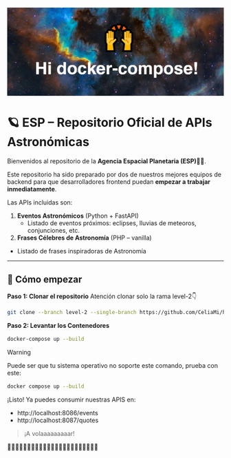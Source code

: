 <kbd><img src="./assests/hi-docker-compose.png" ></kbd>
# 🪐 ESP – Repositorio Oficial de APIs Astronómicas 

Bienvenidos al repositorio  de la **Agencia Espacial Planetaria (ESP)👨‍🚀**.  

Este repositorio ha sido preparado por dos de nuestros mejores equipos de backend para que desarrolladores frontend puedan **empezar a trabajar inmediatamente**.

Las APIs incluidas son:

1. **Eventos Astronómicos** (Python + FastAPI)  
   - Listado de eventos próximos: eclipses, lluvias de meteoros, conjunciones, etc.  
2. **Frases Célebres de Astronomía** (PHP – vanilla)  
  - Listado de frases inspiradoras de Astronomía

---

## 🚀 Cómo empezar

**Paso 1: Clonar el repositorio**
Atención clonar solo la rama level-2👇
```bash
git clone --branch level-2 --single-branch https://github.com/CeliaMi/hello-docker.git
```

**Paso 2: Levantar los Contenedores**  

```bash
docker-compose up --build
```
>[!WARNING]
> Puede ser que tu sistema operativo no soporte este comando, prueba con este:
> ```bash
> docker compose up --build
>```
>

¡Listo! Ya puedes consumir nuestras APIS en:
 - http://localhost:8086/events
- http://localhost:8087/quotes

> ¡A volaaaaaaaaar!

🚀🚀🚀🚀🚀🚀🚀🚀🚀🚀🚀🚀🚀🚀🚀🚀🚀🚀🚀🚀🚀🚀🚀

